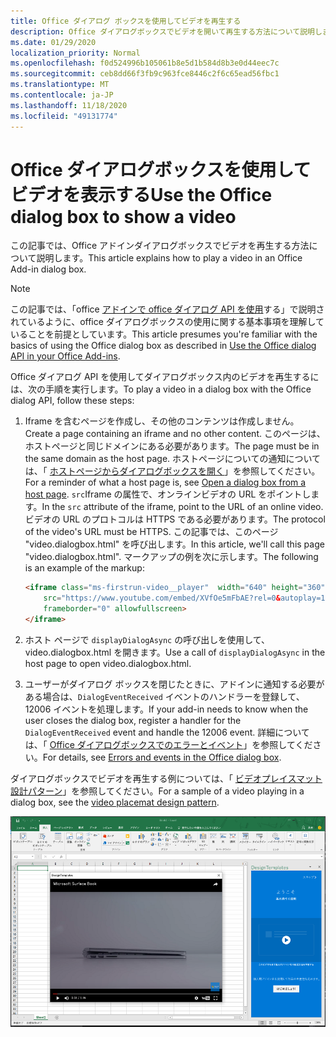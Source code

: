 ```yaml
---
title: Office ダイアログ ボックスを使用してビデオを再生する
description: Office ダイアログボックスでビデオを開いて再生する方法について説明します。
ms.date: 01/29/2020
localization_priority: Normal
ms.openlocfilehash: f0d524996b105061b8e5d1b584d8b3e0d44eec7c
ms.sourcegitcommit: ceb8dd66f3fb9c963fce8446c2f6c65ead56fbc1
ms.translationtype: MT
ms.contentlocale: ja-JP
ms.lasthandoff: 11/18/2020
ms.locfileid: "49131774"
---
```

# <a name="use-the-office-dialog-box-to-show-a-video"></a><span data-ttu-id="5586e-103">Office ダイアログボックスを使用してビデオを表示する</span><span class="sxs-lookup"><span data-stu-id="5586e-103">Use the Office dialog box to show a video</span></span>

<span data-ttu-id="5586e-104">この記事では、Office アドインダイアログボックスでビデオを再生する方法について説明します。</span><span class="sxs-lookup"><span data-stu-id="5586e-104">This article explains how to play a video in an Office Add-in dialog box.</span></span>

> [!NOTE]
> <span data-ttu-id="5586e-105">この記事では、「office [アドインで office ダイアログ API を使用](dialog-api-in-office-add-ins.md)する」で説明されているように、office ダイアログボックスの使用に関する基本事項を理解していることを前提としています。</span><span class="sxs-lookup"><span data-stu-id="5586e-105">This article presumes you're familiar with the basics of using the Office dialog box as described in [Use the Office dialog API in your Office Add-ins](dialog-api-in-office-add-ins.md).</span></span>

<span data-ttu-id="5586e-106">Office ダイアログ API を使用してダイアログボックス内のビデオを再生するには、次の手順を実行します。</span><span class="sxs-lookup"><span data-stu-id="5586e-106">To play a video in a dialog box with the Office dialog API, follow these steps:</span></span>

1. <span data-ttu-id="5586e-107">Iframe を含むページを作成し、その他のコンテンツは作成しません。</span><span class="sxs-lookup"><span data-stu-id="5586e-107">Create a page containing an iframe and no other content.</span></span> <span data-ttu-id="5586e-108">このページは、ホストページと同じドメインにある必要があります。</span><span class="sxs-lookup"><span data-stu-id="5586e-108">The page must be in the same domain as the host page.</span></span> <span data-ttu-id="5586e-109">ホストページについての通知については、「 [ホストページからダイアログボックスを開く](dialog-api-in-office-add-ins.md#open-a-dialog-box-from-a-host-page)」を参照してください。</span><span class="sxs-lookup"><span data-stu-id="5586e-109">For a reminder of what a host page is, see [Open a dialog box from a host page](dialog-api-in-office-add-ins.md#open-a-dialog-box-from-a-host-page).</span></span> <span data-ttu-id="5586e-110">`src`Iframe の属性で、オンラインビデオの URL をポイントします。</span><span class="sxs-lookup"><span data-stu-id="5586e-110">In the `src` attribute of the iframe, point to the URL of an online video.</span></span> <span data-ttu-id="5586e-111">ビデオの URL のプロトコルは HTTPS である必要があります。</span><span class="sxs-lookup"><span data-stu-id="5586e-111">The protocol of the video's URL must be HTTPS.</span></span> <span data-ttu-id="5586e-112">この記事では、このページ "video.dialogbox.html" を呼び出します。</span><span class="sxs-lookup"><span data-stu-id="5586e-112">In this article, we'll call this page "video.dialogbox.html".</span></span> <span data-ttu-id="5586e-113">マークアップの例を次に示します。</span><span class="sxs-lookup"><span data-stu-id="5586e-113">The following is an example of the markup:</span></span>

    ```HTML
    <iframe class="ms-firstrun-video__player"  width="640" height="360"
        src="https://www.youtube.com/embed/XVfOe5mFbAE?rel=0&autoplay=1"
        frameborder="0" allowfullscreen>
    </iframe>
    ```

2. <span data-ttu-id="5586e-114">ホスト ページで `displayDialogAsync` の呼び出しを使用して、video.dialogbox.html を開きます。</span><span class="sxs-lookup"><span data-stu-id="5586e-114">Use a call of `displayDialogAsync` in the host page to open video.dialogbox.html.</span></span>
3. <span data-ttu-id="5586e-115">ユーザーがダイアログ ボックスを閉じたときに、アドインに通知する必要がある場合は、`DialogEventReceived` イベントのハンドラーを登録して、12006 イベントを処理します。</span><span class="sxs-lookup"><span data-stu-id="5586e-115">If your add-in needs to know when the user closes the dialog box, register a handler for the `DialogEventReceived` event and handle the 12006 event.</span></span> <span data-ttu-id="5586e-116">詳細については、「 [Office ダイアログボックスでのエラーとイベント](dialog-handle-errors-events.md)」を参照してください。</span><span class="sxs-lookup"><span data-stu-id="5586e-116">For details, see [Errors and events in the Office dialog box](dialog-handle-errors-events.md).</span></span>

<span data-ttu-id="5586e-117">ダイアログボックスでビデオを再生する例については、「 [ビデオプレイスマット設計パターン](../design/first-run-experience-patterns.md#video-placemat)」を参照してください。</span><span class="sxs-lookup"><span data-stu-id="5586e-117">For a sample of a video playing in a dialog box, see the [video placemat design pattern](../design/first-run-experience-patterns.md#video-placemat).</span></span>

![Excel の前面にあるアドインダイアログボックスでビデオを再生していることを示すスクリーンショット](../images/video-placemats-dialog-open.png)
